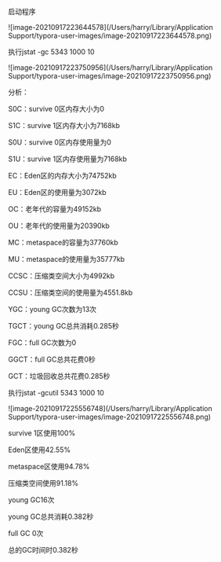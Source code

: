 启动程序

![image-20210917223644578](/Users/harry/Library/Application Support/typora-user-images/image-20210917223644578.png)



执行jstat -gc 5343 1000 10

![image-20210917223750956](/Users/harry/Library/Application Support/typora-user-images/image-20210917223750956.png)

分析：

S0C：survive 0区内存大小为0

S1C：survive 1区内存大小为7168kb

S0U：survive 0区内存使用量为0

S1U：survive 1区内存使用量为7168kb

EC：Eden区的内存大小为74752kb

EU：Eden区的使用量为3072kb

OC：老年代的容量为49152kb

OU：老年代的使用量为20390kb

MC：metaspace的容量为37760kb

MU：metaspace的使用量为35777kb

CCSC：压缩类空间大小为4992kb

CCSU：压缩类空间的使用量为4551.8kb

YGC：young GC次数为13次

TGCT：young GC总共消耗0.285秒

FGC：full GC次数为0

GGCT：full GC总共花费0秒

GCT：垃圾回收总共花费0.285秒

执行jstat -gcutil 5343 1000 10

![image-20210917225556748](/Users/harry/Library/Application Support/typora-user-images/image-20210917225556748.png)

survive 1区使用100%

Eden区使用42.55%

metaspace区使用94.78%

压缩类空间使用91.18%

young GC16次

young GC总共消耗0.382秒

full GC 0次

总的GC时间时0.382秒

